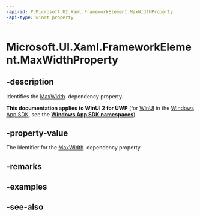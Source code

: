 ```yaml
---
-api-id: P:Microsoft.UI.Xaml.FrameworkElement.MaxWidthProperty
-api-type: winrt property
---
```


<!-- Property syntax
public Windows.UI.Xaml.DependencyProperty MaxWidthProperty { get; }
-->

# Microsoft.UI.Xaml.FrameworkElement.MaxWidthProperty

## -description
Identifies the [MaxWidth](frameworkelement_maxwidth.md)  dependency property.

**This documentation applies to WinUI 2 for UWP** (for [WinUI](/windows/apps/winui/winui3/) in the [Windows App SDK](/windows/apps/windows-app-sdk/), see the **[Windows App SDK namespaces](/windows/windows-app-sdk/api/winrt/)**).

## -property-value
The identifier for the [MaxWidth](frameworkelement_maxwidth.md)  dependency property.

## -remarks

## -examples

## -see-also
